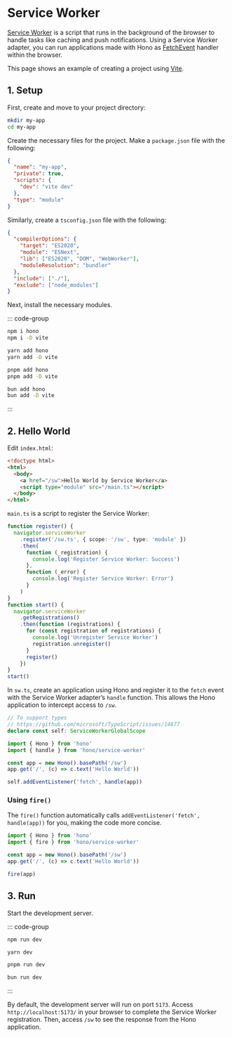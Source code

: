 # Service Worker

[Service Worker](https://developer.mozilla.org/en-US/docs/Web/API/Service_Worker_API) is a script that runs in the background of the browser to handle tasks like caching and push notifications. Using a Service Worker adapter, you can run applications made with Hono as [FetchEvent](https://developer.mozilla.org/en-US/docs/Web/API/FetchEvent) handler within the browser.

This page shows an example of creating a project using [Vite](https://vitejs.dev/).

## 1. Setup

First, create and move to your project directory:

```sh
mkdir my-app
cd my-app
```

Create the necessary files for the project. Make a `package.json` file with the following:

```json
{
  "name": "my-app",
  "private": true,
  "scripts": {
    "dev": "vite dev"
  },
  "type": "module"
}
```

Similarly, create a `tsconfig.json` file with the following:

```json
{
  "compilerOptions": {
    "target": "ES2020",
    "module": "ESNext",
    "lib": ["ES2020", "DOM", "WebWorker"],
    "moduleResolution": "bundler"
  },
  "include": ["./"],
  "exclude": ["node_modules"]
}
```

Next, install the necessary modules.

::: code-group

```sh [npm]
npm i hono
npm i -D vite
```

```sh [yarn]
yarn add hono
yarn add -D vite
```

```sh [pnpm]
pnpm add hono
pnpm add -D vite
```

```sh [bun]
bun add hono
bun add -D vite
```

:::

## 2. Hello World

Edit `index.html`:

```html
<!doctype html>
<html>
  <body>
    <a href="/sw">Hello World by Service Worker</a>
    <script type="module" src="/main.ts"></script>
  </body>
</html>
```

`main.ts` is a script to register the Service Worker:

```ts
function register() {
  navigator.serviceWorker
    .register('/sw.ts', { scope: '/sw', type: 'module' })
    .then(
      function (_registration) {
        console.log('Register Service Worker: Success')
      },
      function (_error) {
        console.log('Register Service Worker: Error')
      }
    )
}
function start() {
  navigator.serviceWorker
    .getRegistrations()
    .then(function (registrations) {
      for (const registration of registrations) {
        console.log('Unregister Service Worker')
        registration.unregister()
      }
      register()
    })
}
start()
```

In `sw.ts`, create an application using Hono and register it to the `fetch` event with the Service Worker adapter’s `handle` function. This allows the Hono application to intercept access to `/sw`.

```ts
// To support types
// https://github.com/microsoft/TypeScript/issues/14877
declare const self: ServiceWorkerGlobalScope

import { Hono } from 'hono'
import { handle } from 'hono/service-worker'

const app = new Hono().basePath('/sw')
app.get('/', (c) => c.text('Hello World'))

self.addEventListener('fetch', handle(app))
```

### Using `fire()`

The `fire()` function automatically calls `addEventListener('fetch', handle(app))` for you, making the code more concise.

```ts
import { Hono } from 'hono'
import { fire } from 'hono/service-worker'

const app = new Hono().basePath('/sw')
app.get('/', (c) => c.text('Hello World'))

fire(app)
```

## 3. Run

Start the development server.

::: code-group

```sh [npm]
npm run dev
```

```sh [yarn]
yarn dev
```

```sh [pnpm]
pnpm run dev
```

```sh [bun]
bun run dev
```

:::

By default, the development server will run on port `5173`. Access `http://localhost:5173/` in your browser to complete the Service Worker registration. Then, access `/sw` to see the response from the Hono application.

